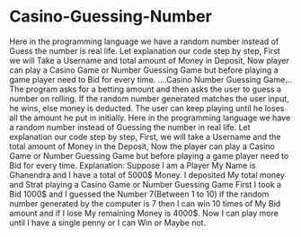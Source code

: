 # Casino-Guessing-Number
Here in the programming language we have a random number instead of Guess the number is real life. Let explanation our code step by step, First we will Take a Username and total amount of Money in Deposit, Now player can play a Casino Game or Number Guessing Game but before playing a game player need to Bid for every time.
....Casino Number Guessing Game...
The program asks for a betting amount and then asks the user to guess a number on rolling. If the random number generated matches the user input, he wins, else money is deducted. The user can keep playing until he loses all the amount he put in initially. 
Here in the programming language we have a random number instead of Guessing the number in real life. Let explanation our code step by step, First, we will take a Username and the total amount of Money in the Deposit, Now the player can play a Casino Game or Number Guessing Game but before playing a game player need to Bid for every time.
Explanation:
Suppose I am a Player My Name is Ghanendra and I have a total of 5000$ Money. I deposited My total money and Strat playing a Casino Game or Number Guessing Game First I took a Bid 1000$ and I guessed the Number 7(Between 1 to 10) if the random number generated by the computer is 7 then I can win 10 times of My Bid amount and if I lose My remaining Money is 4000$. Now I can play more until I have a single penny or I can Win or Maybe not.
